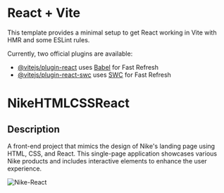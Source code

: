 # React + Vite

This template provides a minimal setup to get React working in Vite with HMR and some ESLint rules.

Currently, two official plugins are available:

- [@vitejs/plugin-react](https://github.com/vitejs/vite-plugin-react/blob/main/packages/plugin-react/README.md) uses [Babel](https://babeljs.io/) for Fast Refresh
- [@vitejs/plugin-react-swc](https://github.com/vitejs/vite-plugin-react-swc) uses [SWC](https://swc.rs/) for Fast Refresh

# NikeHTMLCSSReact

## Description
A front-end project that mimics the design of Nike's landing page using HTML, CSS, and React. This single-page application showcases various Nike products and includes interactive elements to enhance the user experience.

![Nike-React](https://github.com/user-attachments/assets/3a513ee8-0d5d-48f2-ae38-56065fa749ff)

